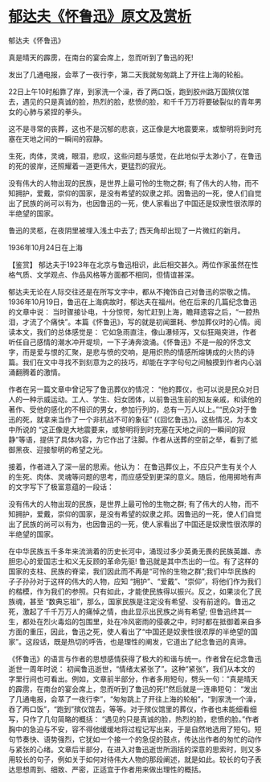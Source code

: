 # [郁达夫《怀鲁迅》原文及赏析](https://www.vrrw.net/wx/10211.html)

郁达夫《怀鲁迅》

真是晴天的霹雳，在南台的宴会席上，忽而听到了鲁迅的死!

发出了几通电报，会萃了一夜行李，第二天我就匆匆跳上了开往上海的轮船。

22日上午10时船靠了岸，到家洗一个澡，吞了两口饭，跑到胶州路万国殡仪馆去，遇见的只是真诚的脸，热烈的脸，悲愤的脸，和千千万万将要破裂似的青年男女的心肺与紧捏的拳头。

这不是寻常的丧葬，这也不是沉郁的悲哀，这正像是大地震要来，或黎明将到时充塞在天地之间的一瞬间的寂静。

生死，肉体，灵魂，眼泪，悲叹，这些问题与感觉，在此地似乎太渺小了，在鲁迅的死的彼岸，还照耀着一道更伟大，更猛烈的寂光。

没有伟大的人物出现的民族，是世界上最可怜的生物之群; 有了伟大的人物，而不知拥护，爱戴，崇仰的国家，是没有希望的奴隶之邦。因鲁迅的一死，使人们自觉出了民族的尚可以有为，也因鲁迅的一死，使人家看出了中国还是奴隶性很浓厚的半绝望的国家。

鲁迅的灵柩，在夜阴里被埋入浅土中去了; 西天角却出现了一片微红的新月。

1936年10月24日在上海



【鉴赏】 郁达夫于1923年在北京与鲁迅相识，此后相交甚久。两位作家虽然在性格气质、文学观点、作品风格等方面都不相同，但情谊甚深。

郁达夫无论在人际交往还是在所写文字中，都从不掩饰自己对鲁迅的崇敬之情。1936年10月19日，鲁迅在上海病故时，郁达夫在福州。他在后来的几篇纪念鲁迅的文章中说： 当时骤接讣电，十分惊愕，匆忙赶到上海，瞻拜遗容之后，“一腔热泪，才流了个痛快”。本篇《怀鲁迅》，写的就是初闻噩耗、参加葬仪时的心情。阅读本文，我们的总体感觉是： 它如急雨直注，像山瀑倾泻，又似狂飚突进，作者听任自己感情的潮水冲开堤坝，一下子涛奔浪涌。《怀鲁迅》不是一般的怀念文字，而是爱与恨的汇聚，是悲与愤的交响，是用炽热的情感所熔铸成的火热的诗篇。我们在文中寻找不到刻意为之的技巧，却能在字字句句之间触摸到作者内心汹涌翻腾着的激情。

作者在另一篇文章中曾记写了鲁迅葬仪的情况： “他的葬仪，也可以说是民众对日人的一种示威运动。工人、学生、妇女团体，以前鲁迅生前的知友亲戚，和读他的著作、受他的感化的不相识的男女，参加行列的，总有一万人以上。”“民众对于鲁迅的死，就拿来当作了一个非抗战不可的象征” (《回忆鲁迅》)。这些情况，为本文中所说的 “这正像是大地震要来，或黎明将到时充塞在天地之间的一瞬间的寂静”等语，提供了具体内容，为它作出了注脚。作者从送葬的空前之举，看到了抵御黑夜、迎接黎明的希望之光。

接着，作者进入了深一层的思索。他认为： 在鲁迅葬仪上，不应只产生有关个人的生死、肉体、灵魂等问题的思考，而应感受到更深的意义。随后，他用掷地有声的文字写下了极富意蕴的一段话：

没有伟大的人物出现的民族，是世界上最可怜的生物之群; 有了伟大的人物，而不知拥护，爱戴，崇仰的国家，是没有希望的奴隶之邦。因鲁迅的一死，使人们自觉出了民族的尚可以有为，也因鲁迅的一死，使人家看出了中国还是奴隶性很浓厚的半绝望的国家。

在中华民族五千多年来流淌着的历史长河中，涌现过多少英勇无畏的民族英雄、赤胆忠心的爱国志士和义无反顾的革命先驱! 鲁迅就是其中杰出的一位。有了这样的国家的支柱、民族的脊梁，我们因此而不再是“可怜的生物之群”;我们中华民族的子子孙孙对于这样的伟大的人物，应知 “拥护”、“爱戴”、“崇仰”，将他们作为我们的楷模，作为我们的参照。只有如此，才能使民族得以振兴。反之，如果淡化了民族魂，甚至 “数典忘祖”，那么，国家民族是注定没有希望、没有前途的。鲁迅之死，激起了千千万万人的痛悼之情，由此显示出民族之尚有希望; 但鲁迅终其一生，都处在烈火毒焰的包围里，处在冷风密雨的侵袭之中，时时都在抵御着来自多方面的重压，因此，鲁迅之死，使人看出了“中国还是奴隶性很浓厚的半绝望的国家”。这段话，既是热切的呼告，也是理性的阐发，它道出了纪念鲁迅的真谛。

《怀鲁迅》的语言与作者的思想感情获得了极大的和谐与统一。作者曾在纪念鲁迅逝世一周年时说： 初闻鲁迅逝世，“情绪太紧张了”。这种“紧张”，我们从本文的字里行间也可看出。例如，文章前半部分，作者多用短句，劈头一句：“真是晴天的霹雳，在南台的宴会席上，忽而听到了鲁迅的死!”然后就是一连串短句： “发出了几通电报，会萃了一夜行李”，“匆匆跳上了开往上海的轮船”，“到家洗一个澡，吞了两口饭”，“跑到”殡仪馆去，等等。对于殡仪馆里的葬仪，作者也未能细看细写，只作了几句简略的概括： “遇见的只是真诚的脸，热烈的脸，悲愤的脸。”作者胸中的急迫与不安，容不得他缓缓地将过程记写出来，于是自然地选用了短句。短句节奏快、语势强烈，它犹如一个接一个的急促的鼓点，传达出作者的匆忙的动作与紧张的心绪。文章后半部分，在进入对鲁迅逝世所涵括的深意的思索时，则又多用较长的句子，例如关于如何对待伟大人物的那段阐述，就是如此。较长的句子表达思想周到、细致、严密，正适宜于作者用来做出理性的概括。

